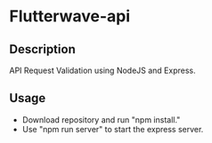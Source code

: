 # Flutterwave-api

## Description

API Request Validation using NodeJS and Express.

## Usage

- Download repository and run "npm install."
- Use "npm run server" to start the express server.
